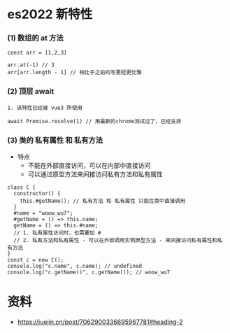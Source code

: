 # es2022 新特性

### (1) 数组的 at 方法

```
const arr = [1,2,3]

arr.at(-1) // 3
arr[arr.length - 1] // 相比于之前的写更短更优雅
```

### (2) 顶层 await

```
1. 该特性已经被 vue3 所使用

await Promise.resolve(1) // 用最新的chrome测试过了，已经支持
```

### (3) 类的 私有属性 和 私有方法

- 特点
  - 不能在外部直接访问，可以在内部中直接访问
  - 可以通过原型方法来间接访问私有方法和私有属性

```
class C {
  constructor() {
    this.#getName(); // 私有方法 和 私有属性 只能在类中直接调用
  }
  #name = "woow_wu7";
  #getName = () => this.name;
  getName = () => this.#name;
  // 1. 私有属性访问时，也需要加 #
  // 2. 私有方法和私有属性 - 可以在外部调用实例原型方法 - 来间接访问私有属性和私有方法
}
const c = new C();
console.log("c.name", c.name); // undefined
console.log("c.getName()", c.getName()); // woow_wu7
```

# 资料

- https://juejin.cn/post/7062900336695967781#heading-2

